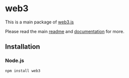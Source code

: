 # web3

This is a main package of [web3.js](https://github.com/aionnetwork/aion_web3)

Please read the main [readme](https://github.com/aionnetwork/aion_web3/blob/v1.0/README.md) and [documentation](https://web3js.readthedocs.io/en/1.0/) for more.

## Installation

### Node.js

```bash
npm install web3
```
